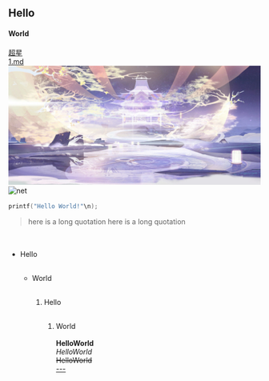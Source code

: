 ## Hello<br>
#### World<br>
[超星](http://jlu.fy.chaoxing.com/portal)<br>
[1.md](https://github.com/Dagny-l/helloworld/edit/main/1.md)<br>
<img src="https://github.com/Dagny-l/helloworld/blob/main/images/Screenshot_20200701_070157_com.tencent.swy.jpg" alt="repositories"><br>
<img src="http://cdn.onlinewebfonts.com/svg/img_432833.png" alt="net"><br>
```c
printf("Hello World!"\n);
```
<blockquote>
<p>here is a long quotation here is a long quotation</p>
</blockquote>　
<ul><li>Hello</li><br>
<ul><li>World</li><br>
<ol><li>Hello</li><br>
<ol><li>World</li><br>
<b>HelloWorld</b><br>
<i>HelloWorld</i><br>
<s>HelloWorld</s><br>
<u>---</u>
